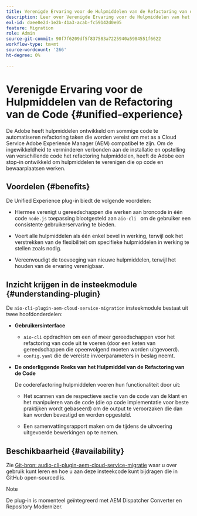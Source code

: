 ```yaml
---
title: Verenigde Ervaring voor de Hulpmiddelen van de Refactoring van de Code
description: Leer over Verenigde Ervaring voor de Hulpmiddelen van het Refactoring van de Code.
exl-id: daee0e2d-1e2b-41a3-acab-fc59142d0e05
feature: Migration
role: Admin
source-git-commit: 90f7f6209df5f837583a7225940a5984551f6622
workflow-type: tm+mt
source-wordcount: '266'
ht-degree: 0%

---
```


# Verenigde Ervaring voor de Hulpmiddelen van de Refactoring van de Code {#unified-experience}

De Adobe heeft hulpmiddelen ontwikkeld om sommige code te automatiseren refactoring taken die worden vereist om met as a Cloud Service Adobe Experience Manager (AEM) compatibel te zijn. Om de ingewikkeldheid te verminderen verbonden aan de installatie en opstelling van verschillende code het refactoring hulpmiddelen, heeft de Adobe een stop-in ontwikkeld om hulpmiddelen te verenigen die op code en bewaarplaatsen werken.

## Voordelen {#benefits}

De Unified Experience plug-in biedt de volgende voordelen:

* Hiermee verenigt u gereedschappen die werken aan broncode in één code `node.js` toepassing blootgesteld aan `aio-cli ` om de gebruiker een consistente gebruikerservaring te bieden.

* Voert alle hulpmiddelen als één enkel bevel in werking, terwijl ook het verstrekken van de flexibiliteit om specifieke hulpmiddelen in werking te stellen zoals nodig.

* Vereenvoudigt de toevoeging van nieuwe hulpmiddelen, terwijl het houden van de ervaring verenigbaar.

## Inzicht krijgen in de insteekmodule {#understanding-plugin}

De `aio-cli-plugin-aem-cloud-service-migration` insteekmodule bestaat uit twee hoofdonderdelen:

* **Gebruikersinterface**

   * `aio-cli` opdrachten om een of meer gereedschappen voor het refactoring van code uit te voeren (door een keten van gereedschappen die opeenvolgend moeten worden uitgevoerd).
   * `config.yaml` die de vereiste invoerparameters in beslag neemt.

* **De onderliggende Reeks van het Hulpmiddel van de Refactoring van de Code**

  De coderefactoring hulpmiddelen voeren hun functionaliteit door uit:

   * Het scannen van de respectieve sectie van de code van de klant en het manipuleren van de code (die op code implementatie voor beste praktijken wordt gebaseerd) om de output te veroorzaken die dan kan worden bevestigd en worden opgesteld.

   * Een samenvattingsrapport maken om de tijdens de uitvoering uitgevoerde bewerkingen op te nemen.

## Beschikbaarheid {#availability}

Zie [Git-bron: audio-cli-plugin-aem-cloud-service-migratie](https://github.com/adobe/aio-cli-plugin-aem-cloud-service-migration) waar u over gebruik kunt leren en hoe u aan deze insteekcode kunt bijdragen die in GitHub open-sourced is.

>[!NOTE]
>De plug-in is momenteel geïntegreerd met AEM Dispatcher Converter en Repository Modernizer.
